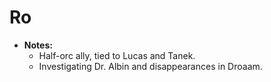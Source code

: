 # Ro

- **Notes:**
  - Half-orc ally, tied to Lucas and Tanek.
  - Investigating Dr. Albin and disappearances in Droaam.
